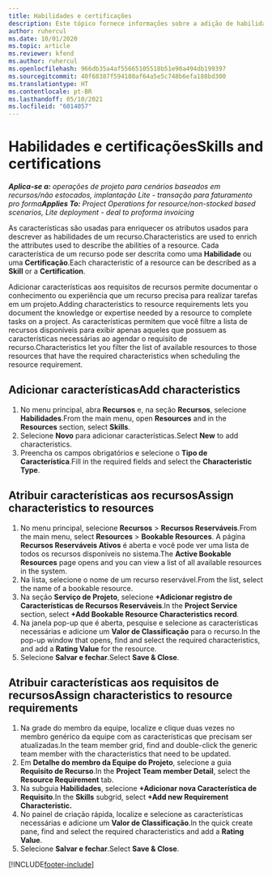 ```yaml
---
title: Habilidades e certificações
description: Este tópico fornece informações sobre a adição de habilidades e características de certificação aos recursos.
author: ruhercul
ms.date: 10/01/2020
ms.topic: article
ms.reviewer: kfend
ms.author: ruhercul
ms.openlocfilehash: 966db35a4af55665105518b51e90a494db199397
ms.sourcegitcommit: 40f68387f594180af64a5e5c748b6efa188bd300
ms.translationtype: HT
ms.contentlocale: pt-BR
ms.lasthandoff: 05/10/2021
ms.locfileid: "6014057"
---
```

# <a name="skills-and-certifications"></a><span data-ttu-id="77c00-103">Habilidades e certificações</span><span class="sxs-lookup"><span data-stu-id="77c00-103">Skills and certifications</span></span>
<span data-ttu-id="77c00-104">_**Aplica-se a:** operações de projeto para cenários baseados em recursos/não estocados, implantação Lite - transação para faturamento pro forma_</span><span class="sxs-lookup"><span data-stu-id="77c00-104">_**Applies To:** Project Operations for resource/non-stocked based scenarios, Lite deployment - deal to proforma invoicing_</span></span>

<span data-ttu-id="77c00-105">As características são usadas para enriquecer os atributos usados para descrever as habilidades de um recurso.</span><span class="sxs-lookup"><span data-stu-id="77c00-105">Characteristics are used to enrich the attributes used to describe the abilities of a resource.</span></span> <span data-ttu-id="77c00-106">Cada característica de um recurso pode ser descrita como uma **Habilidade** ou uma **Certificação**.</span><span class="sxs-lookup"><span data-stu-id="77c00-106">Each characteristic of a resource can be described as a **Skill** or a **Certification**.</span></span>

<span data-ttu-id="77c00-107">Adicionar características aos requisitos de recursos permite documentar o conhecimento ou experiência que um recurso precisa para realizar tarefas em um projeto.</span><span class="sxs-lookup"><span data-stu-id="77c00-107">Adding characteristics to resource requirements lets you document the knowledge or expertise needed by a resource to complete tasks on a project.</span></span> <span data-ttu-id="77c00-108">As características permitem que você filtre a lista de recursos disponíveis para exibir apenas aqueles que possuem as características necessárias ao agendar o requisito de recurso.</span><span class="sxs-lookup"><span data-stu-id="77c00-108">Characteristics let you filter the list of available resources to those resources that have the required characteristics when scheduling the resource requirement.</span></span>

## <a name="add-characteristics"></a><span data-ttu-id="77c00-109">Adicionar características</span><span class="sxs-lookup"><span data-stu-id="77c00-109">Add characteristics</span></span>

1. <span data-ttu-id="77c00-110">No menu principal, abra **Recursos** e, na seção **Recursos**, selecione **Habilidades**.</span><span class="sxs-lookup"><span data-stu-id="77c00-110">From the main menu, open **Resources** and in the **Resources** section, select **Skills**.</span></span>
2. <span data-ttu-id="77c00-111">Selecione **Novo** para adicionar características.</span><span class="sxs-lookup"><span data-stu-id="77c00-111">Select **New** to add characteristics.</span></span>
3. <span data-ttu-id="77c00-112">Preencha os campos obrigatórios e selecione o **Tipo de Característica**.</span><span class="sxs-lookup"><span data-stu-id="77c00-112">Fill in the required fields and select the **Characteristic Type**.</span></span>

## <a name="assign-characteristics-to-resources"></a><span data-ttu-id="77c00-113">Atribuir características aos recursos</span><span class="sxs-lookup"><span data-stu-id="77c00-113">Assign characteristics to resources</span></span>

1. <span data-ttu-id="77c00-114">No menu principal, selecione **Recursos** > **Recursos Reserváveis**.</span><span class="sxs-lookup"><span data-stu-id="77c00-114">From the main menu, select **Resources** > **Bookable Resources**.</span></span> <span data-ttu-id="77c00-115">A página **Recursos Reserváveis Ativos** é aberta e você pode ver uma lista de todos os recursos disponíveis no sistema.</span><span class="sxs-lookup"><span data-stu-id="77c00-115">The **Active Bookable Resources** page opens and you can view a list of all available resources in the system.</span></span>
2. <span data-ttu-id="77c00-116">Na lista, selecione o nome de um recurso reservável.</span><span class="sxs-lookup"><span data-stu-id="77c00-116">From the list, select the name of a bookable resource.</span></span>
3. <span data-ttu-id="77c00-117">Na seção **Serviço de Projeto**, selecione **+Adicionar registro de Características de Recursos Reserváveis**.</span><span class="sxs-lookup"><span data-stu-id="77c00-117">In the **Project Service** section, select **+Add Bookable Resource Characteristics record**.</span></span>
4. <span data-ttu-id="77c00-118">Na janela pop-up que é aberta, pesquise e selecione as características necessárias e adicione um **Valor de Classificação** para o recurso.</span><span class="sxs-lookup"><span data-stu-id="77c00-118">In the pop-up window that opens, find and select the required characteristics, and add a **Rating Value** for the resource.</span></span>
5. <span data-ttu-id="77c00-119">Selecione **Salvar e fechar**.</span><span class="sxs-lookup"><span data-stu-id="77c00-119">Select **Save & Close**.</span></span>

## <a name="assign-characteristics-to-resource-requirements"></a><span data-ttu-id="77c00-120">Atribuir características aos requisitos de recursos</span><span class="sxs-lookup"><span data-stu-id="77c00-120">Assign characteristics to resource requirements</span></span>

1. <span data-ttu-id="77c00-121">Na grade do membro da equipe, localize e clique duas vezes no membro genérico da equipe com as características que precisam ser atualizadas.</span><span class="sxs-lookup"><span data-stu-id="77c00-121">In the team member grid, find and double-click the generic team member with the characteristics that need to be updated.</span></span>
2. <span data-ttu-id="77c00-122">Em **Detalhe do membro da Equipe do Projeto**, selecione a guia **Requisito de Recurso**.</span><span class="sxs-lookup"><span data-stu-id="77c00-122">In the **Project Team member Detail**, select the **Resource Requirement** tab.</span></span>
3. <span data-ttu-id="77c00-123">Na subguia **Habilidades**, selecione **+Adicionar nova Característica de Requisito**.</span><span class="sxs-lookup"><span data-stu-id="77c00-123">In the **Skills** subgrid, select **+Add new Requirement Characteristic.**</span></span>
4. <span data-ttu-id="77c00-124">No painel de criação rápida, localize e selecione as características necessárias e adicione um **Valor de Classificação**.</span><span class="sxs-lookup"><span data-stu-id="77c00-124">In the quick create pane, find and select the required characteristics and add a **Rating Value**.</span></span>
5. <span data-ttu-id="77c00-125">Selecione **Salvar e fechar**.</span><span class="sxs-lookup"><span data-stu-id="77c00-125">Select **Save & Close**.</span></span>

[!INCLUDE[footer-include](../includes/footer-banner.md)]